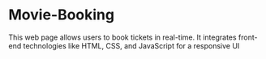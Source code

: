 # Movie-Booking
This web page allows users to book tickets in real-time. It integrates front-end technologies like HTML, CSS, and JavaScript for a responsive UI
